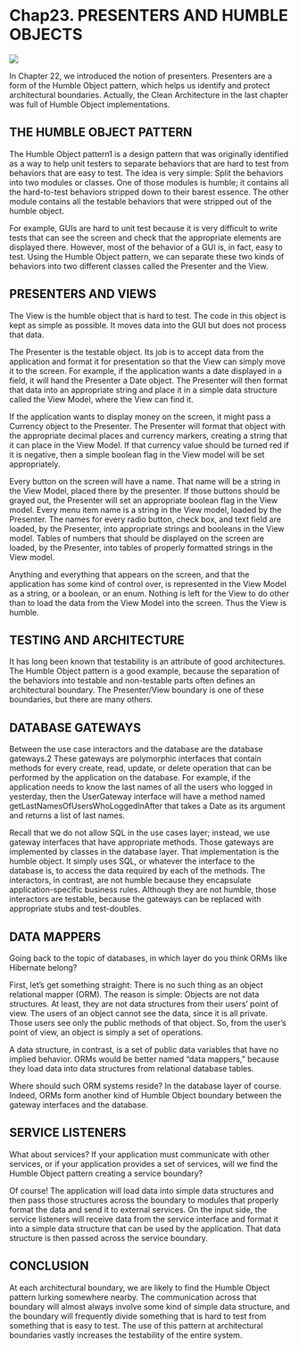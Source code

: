 # Chap23. PRESENTERS AND HUMBLE OBJECTS

![](../un/CH-UN23.jpg)

In Chapter 22, we introduced the notion of presenters. Presenters are a form of the Humble Object pattern, which helps us identify and protect architectural boundaries. Actually, the Clean Architecture in the last chapter was full of Humble Object implementations.

## THE HUMBLE OBJECT PATTERN

The Humble Object pattern1 is a design pattern that was originally identified as a way to help unit testers to separate behaviors that are hard to test from behaviors that are easy to test. The idea is very simple: Split the behaviors into two modules or classes. One of those modules is humble; it contains all the hard-to-test behaviors stripped down to their barest essence. The other module contains all the testable behaviors that were stripped out of the humble object.

For example, GUIs are hard to unit test because it is very difficult to write tests that can see the screen and check that the appropriate elements are displayed there. However, most of the behavior of a GUI is, in fact, easy to test. Using the Humble Object pattern, we can separate these two kinds of behaviors into two different classes called the Presenter and the View.

## PRESENTERS AND VIEWS

The View is the humble object that is hard to test. The code in this object is kept as simple as possible. It moves data into the GUI but does not process that data.

The Presenter is the testable object. Its job is to accept data from the application and format it for presentation so that the View can simply move it to the screen. For example, if the application wants a date displayed in a field, it will hand the Presenter a Date object. The Presenter will then format that data into an appropriate string and place it in a simple data structure called the View Model, where the View can find it.

If the application wants to display money on the screen, it might pass a Currency object to the Presenter. The Presenter will format that object with the appropriate decimal places and currency markers, creating a string that it can place in the View Model. If that currency value should be turned red if it is negative, then a simple boolean flag in the View model will be set appropriately.

Every button on the screen will have a name. That name will be a string in the View Model, placed there by the presenter. If those buttons should be grayed out, the Presenter will set an appropriate boolean flag in the View model. Every menu item name is a string in the View model, loaded by the Presenter. The names for every radio button, check box, and text field are loaded, by the Presenter, into appropriate strings and booleans in the View model. Tables of numbers that should be displayed on the screen are loaded, by the Presenter, into tables of properly formatted strings in the View model.

Anything and everything that appears on the screen, and that the application has some kind of control over, is represented in the View Model as a string, or a boolean, or an enum. Nothing is left for the View to do other than to load the data from the View Model into the screen. Thus the View is humble.

## TESTING AND ARCHITECTURE

It has long been known that testability is an attribute of good architectures. The Humble Object pattern is a good example, because the separation of the behaviors into testable and non-testable parts often defines an architectural boundary. The Presenter/View boundary is one of these boundaries, but there are many others.

## DATABASE GATEWAYS

Between the use case interactors and the database are the database gateways.2 These gateways are polymorphic interfaces that contain methods for every create, read, update, or delete operation that can be performed by the application on the database. For example, if the application needs to know the last names of all the users who logged in yesterday, then the UserGateway interface will have a method named getLastNamesOfUsersWhoLoggedInAfter that takes a Date as its argument and returns a list of last names.

Recall that we do not allow SQL in the use cases layer; instead, we use gateway interfaces that have appropriate methods. Those gateways are implemented by classes in the database layer. That implementation is the humble object. It simply uses SQL, or whatever the interface to the database is, to access the data required by each of the methods. The interactors, in contrast, are not humble because they encapsulate application-specific business rules. Although they are not humble, those interactors are testable, because the gateways can be replaced with appropriate stubs and test-doubles.

## DATA MAPPERS

Going back to the topic of databases, in which layer do you think ORMs like Hibernate belong?

First, let’s get something straight: There is no such thing as an object relational mapper (ORM). The reason is simple: Objects are not data structures. At least, they are not data structures from their users’ point of view. The users of an object cannot see the data, since it is all private. Those users see only the public methods of that object. So, from the user’s point of view, an object is simply a set of operations.

A data structure, in contrast, is a set of public data variables that have no implied behavior. ORMs would be better named “data mappers,” because they load data into data structures from relational database tables.

Where should such ORM systems reside? In the database layer of course. Indeed, ORMs form another kind of Humble Object boundary between the gateway interfaces and the database.

## SERVICE LISTENERS

What about services? If your application must communicate with other services, or if your application provides a set of services, will we find the Humble Object pattern creating a service boundary?

Of course! The application will load data into simple data structures and then pass those structures across the boundary to modules that properly format the data and send it to external services. On the input side, the service listeners will receive data from the service interface and format it into a simple data structure that can be used by the application. That data structure is then passed across the service boundary.

## CONCLUSION

At each architectural boundary, we are likely to find the Humble Object pattern lurking somewhere nearby. The communication across that boundary will almost always involve some kind of simple data structure, and the boundary will frequently divide something that is hard to test from something that is easy to test. The use of this pattern at architectural boundaries vastly increases the testability of the entire system.
